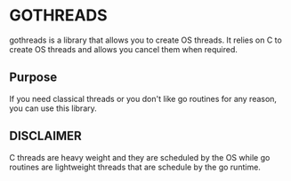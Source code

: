 # GOTHREADS 
gothreads is a library that allows you to create OS threads. It relies on C to create OS threads and allows you cancel them when required. 

## Purpose 
If you need classical threads or you don't like go routines for any reason, you can use this library. 

## DISCLAIMER
C threads are heavy weight and they are scheduled by the OS while go routines are lightweight threads that are schedule by the go runtime. 